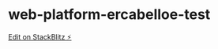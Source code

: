 # web-platform-ercabelloe-test

[Edit on StackBlitz ⚡️](https://stackblitz.com/edit/web-platform-ercabelloe-test)
